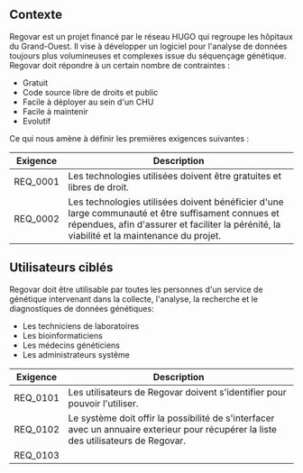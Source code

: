 ## Contexte
Regovar est un projet financé par le réseau HUGO qui regroupe les hôpitaux du Grand-Ouest. Il vise à développer un logiciel pour l'analyse de données toujours plus volumineuses et complexes issue du séquençage génétique. 
Regovar doit répondre à un certain nombre de contraintes :
 * Gratuit
 * Code source libre de droits et public
 * Facile à déployer au sein d'un CHU
 * Facile à maintenir
 * Evolutif

Ce qui nous amène à définir les premières exigences suivantes :

| Exigence | Description | 
| -------- | ----------- |
| REQ_0001 | Les technologies utilisées doivent être gratuites et libres de droit. |
| REQ_0002 | Les technologies utilisées doivent bénéficier d'une large communauté et être suffisament connues et répendues, afin d'assurer et faciliter la pérénité, la viabilité et la maintenance du projet. |



## Utilisateurs ciblés
Regovar doit être utilisable par toutes les personnes d'un service de génétique intervenant dans la collecte, l'analyse, la recherche et le diagnostiques de données génétiques:
 * Les techniciens de laboratoires
 * Les bioinformaticiens
 * Les médecins généticiens
 * Les administrateurs systême

| Exigence | Description | 
| -------- | ----------- |
| REQ_0101 | Les utilisateurs de Regovar doivent s'identifier pour pouvoir l'utiliser. |
| REQ_0102 | Le système doit offir la possibilité de s'interfacer avec un annuaire exterieur pour récupérer la liste des utilisateurs de Regovar. |
| REQ_0103 | |



